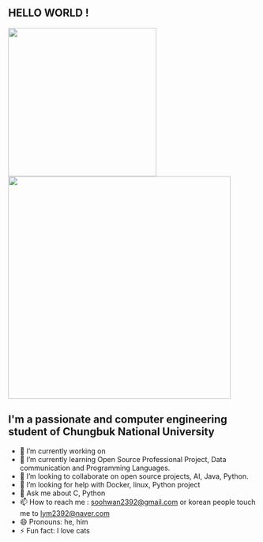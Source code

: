 ## HELLO WORLD !
<p float="left">
  <img src ="https://media.giphy.com/media/JIX9t2j0ZTN9S/giphy.gif" width="300"/>
  <img src="https://media.giphy.com/media/sIIhZliB2McAo/giphy.gif" width="450"/>
</p>

## I'm a passionate and  computer engineering student of Chungbuk National University 

- 🔭 I’m currently working on 
- 🌱 I’m currently learning Open Source Professional Project, Data communication and Programming Languages. 
- 👯 I’m looking to collaborate on open source projects, AI, Java, Python.
- 🤔 I’m looking for help with Docker, linux, Python project
- 💬 Ask me about C, Python
- 📫 How to reach me : soohwan2392@gmail.com or korean people touch me to lym2392@naver.com
- 😄 Pronouns: he, him
- ⚡ Fun fact: I love cats 

